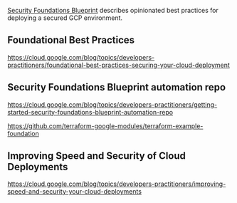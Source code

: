[Security Foundations Blueprint](https://cloud.google.com/blog/topics/developers-practitioners/blueprint-secure-infrastructure-google-cloud) describes
opinionated best practices for deploying a secured GCP environment. 


## Foundational Best Practices

https://cloud.google.com/blog/topics/developers-practitioners/foundational-best-practices-securing-your-cloud-deployment


## Security Foundations Blueprint automation repo


https://cloud.google.com/blog/topics/developers-practitioners/getting-started-security-foundations-blueprint-automation-repo

https://github.com/terraform-google-modules/terraform-example-foundation


## Improving Speed and Security of Cloud Deployments

https://cloud.google.com/blog/topics/developers-practitioners/improving-speed-and-security-your-cloud-deployments
